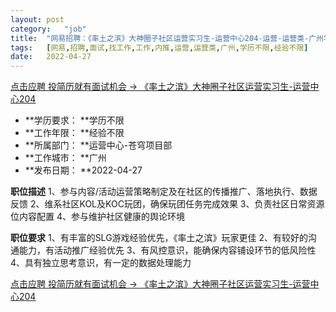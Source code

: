 ```yaml
---
layout:	post
category:	"job"
title:	"网易招聘：《率土之滨》大神圈子社区运营实习生-运营中心204-运营-运营类-广州学历不限经验不限"
tags:	[网易,招聘,面试,找工作,工作,内推,运营,运营类,广州,学历不限,经验不限]
date:	2022-04-27
---
```


[点击应聘 投简历就有面试机会 -> 《率土之滨》大神圈子社区运营实习生-运营中心204](http://mobile.bole.netease.com/bole/boleDetail?id=39818&employeeId=346f03c3cda5f04c&key=all)



- **学历要求： **学历不限
- **工作年限： **经验不限
- **所属部门： **运营中心-苍穹项目部
- **工作城市： **广州
- **发布日期： **2022-04-27



**职位描述**
1、参与内容/活动运营策略制定及在社区的传播推广、落地执行、数据反馈
2、维系社区KOL及KOC玩团，确保玩团任务完成效果
3、负责社区日常资源位内容配置
4、参与维护社区健康的舆论环境




**职位要求**
1、有丰富的SLG游戏经验优先，《率土之滨》玩家更佳
2、有较好的沟通能力，有活动推广经验优先
3、有风控意识，能确保内容铺设环节的低风险性
4、具有独立思考意识，有一定的数据处理能力




[点击应聘 投简历就有面试机会 -> 《率土之滨》大神圈子社区运营实习生-运营中心204](http://mobile.bole.netease.com/bole/boleDetail?id=39818&employeeId=346f03c3cda5f04c&key=all)